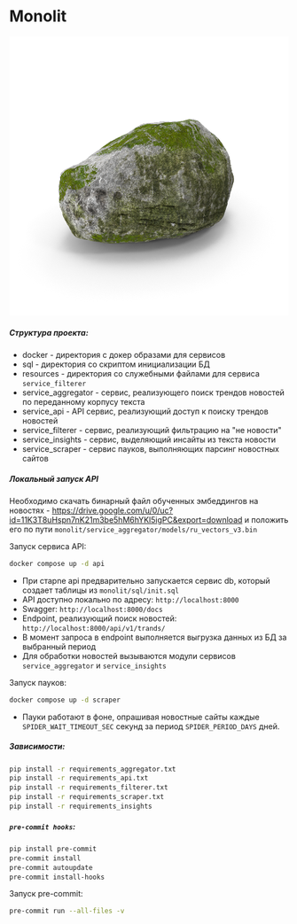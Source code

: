 # Monolit

![alt text](logo.png "Logo")

##### Структура проекта:


- docker - директория с докер образами для сервисов
- sql - директория со скриптом инициализации БД
- resources - директория со служебными файлами для сервиса `service_filterer`
- service_aggregator - сервис, реализующего поиск трендов новостей по переданному корпусу текста
- service_api - API сервис, реализующий доступ к поиску трендов новостей
- service_filterer - сервис, реализующий фильтрацию на "не новости"
- service_insights - сервис, выделяющий инсайты из текста новости
- service_scraper - сервис пауков, выполняющих парсинг новостных сайтов


##### Локальный запуск API


Необходимо скачать бинарный файл обученных эмбеддингов на новостях - https://drive.google.com/u/0/uc?id=11K3T8uHspn7nK21m3be5hM6hYKl5igPC&export=download и положить его по пути `monolit/service_aggregator/models/ru_vectors_v3.bin`

Запуск сервиса API:

```bash
docker compose up -d api
```

- При старnе api предварительно запускается сервис db, который создает таблицы из `monolit/sql/init.sql`
- API доступно локально по адресу: `http://localhost:8000`
- Swagger: `http://localhost:8000/docs`
- Endpoint, реализующий поиск новостей: `http://localhost:8000/api/v1/trands/`
- В момент запроса в endpoint выполняется выгрузка данных из БД за выбранный период
- Для обработки новостей вызываются модули сервисов `service_aggregator` и `service_insights`


Запуск пауков:
```bash
docker compose up -d scraper
```

- Пауки работают в фоне, опрашивая новостные сайты каждые `SPIDER_WAIT_TIMEOUT_SEC` секунд за период `SPIDER_PERIOD_DAYS` дней.

##### Зависимости:
```bash
pip install -r requirements_aggregator.txt
pip install -r requirements_api.txt
pip install -r requirements_filterer.txt
pip install -r requirements_scraper.txt
pip install -r requirements_insights
```

##### `pre-commit hooks`:
```bash
pip install pre-commit
pre-commit install
pre-commit autoupdate
pre-commit install-hooks
```

Запуск pre-commit:

```bash
pre-commit run --all-files -v
```
